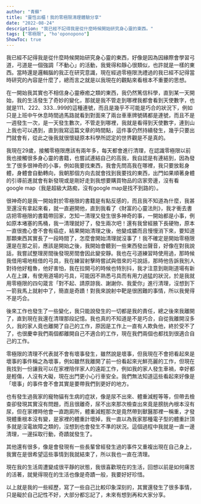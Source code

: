 ```yaml
---
author: "青蘇"
title: "靈性出櫃！我的零極限清理體驗分享"
date: "2022-08-24"
description: "我已經不記得我是從什麼時候開始研究身心靈的東西。"
tags: ["零極限", "ho'oponopono"]
ShowToc: true
---
```



我已經不記得我是從什麼時候開始研究身心靈的東西，好像是因為因緣際會學習弓道，弓道是一個強調「不動心」的活動，我覺得和靜心很類似，也許就是一樣的東西。當時還是邏輯腦的我正在研究意識，現在經過零極限洗禮過的我已經不記得當時研究的內容是什麼了，總而言之就是以我現在的觀點來看根本不重要的思想。

在一開始我其實也不相信身心靈療癒之類的東西，我仍然篤信科學，直到某一天開始，我的生活發生了奇妙的變化，那就是我不管走到哪裡我都會看到天使數字，也就是111、222、333…999的這種連號，而且是幾乎不可能是巧合的狀況下，例如只是上班中午休息時間過馬路就看到對面來了兩台車車牌號碼都是連號，而且不是一週發生一次，是一天發生數次，不管走到哪裡，我就是看得到天使數字，連到山上我也可以遇到，直到我寫這篇文章的時間點，這件事仍然持續發生，幾乎只要出門就會有，從此之後我就很懷疑原本科學所認定的世界觀是不是真的。

我現在29歲，接觸零極限應該有兩年多，每天都會進行清理，在認識零極限以前我也接觸很多身心靈的書籍，也嘗試連結自己的高我，我自認是有連結到，因為發生了很多很神奇的小事，例如我要找東西，我會先問高我在哪裡，我只要放鬆身體，身體會自動轉向，我朝那個方向去就會找到我要找的東西，出門如果順著身體的引導前進就會有新發現或是剛好走到我想要購買物品的店家旁邊，沒有看google map（我是超級大路痴，沒有google map是找不到路的）。

很神奇的是我一開始對於零極限的書籍是有點反感的，而且我不知道為什麼，我甚至還沒有拿起來看，就一直避開他，直到我看了《財富的心靈法則》，我才衝去書店把零極限的書籍帶回家，怎知一清理又發生很多神奇的事，一開始都是小事，例如原本堵塞的馬桶，我一清理就好了，發生兩次吧！還有我曾經腋下長硬物，原本一直很擔心會不會有癌症，結果開始清理之後，他變成膿而且慢慢消下來，要知道那顆東西其實長了一段時間了，怎麼會開始清理就沒事了！我不確定是開始零極限還是在那之前，應該是開始之後，我開始會聽到一些東西發出聲音，好像在對我說話，我嘗試整理房間後發現房間會因此變安靜。我也在弓道練習時使用過，那時候我借用場地租借的弓具，我在練習射擊時嘗試與借來的弓說話，那時他告訴我別人對待他好粗魯，他好害怕，我在拉開弓的時候也特別抖，我才注意到剛剛道場有新人在上課，有使用道場的弓具，可能因不熟悉弓具而有用力過猛的狀況，於是我就用零極限的四句箴言「對不起、請原諒我、謝謝你、我愛你」進行清理，沒想到下一箭我馬上就射中了，簡直是奇蹟！對我來說射中靶是很困難的事情，所以我覺得不是巧合。

後來工作也發生了一些變化，我只能說發生的一切都是我的責任，總之後來我離開了，直到現在我還在清理那段記憶。我也真的不知道是不是巧合，自從我離開沒多久，我的家人竟也離開了自己的工作，原因是工作上一直有人欺負他，終於受不了了，也很慶幸我們兩個都離開自己不適合的工作，現在我們兩個也都找到很適合自己的工作。

零極限的清理不代表就不會有壞事發生，雖然說是壞事，但我現在不會把看起來是壞事的事件稱之為壞事，例如雖然我離開了前一份看起來光鮮亮麗的工作，但現在我找到一份讓我可以在家裡陪伴家人的遠距工作，例如我的家人發生車禍，幸好都是輕傷，人沒有大礙，現在出門更小心行車安全。我們無法知道這些看起來好像是「壞事」的事件會不會其實是要帶我們到更好的地方。

也有發生過我家的寵物貓有生病的症狀，像是尿不出來、體重減輕等等，但帶去檢查卻發現其實沒有問題，而且很離奇，尿不出來那次檢查出來竟是膀胱內根本沒有尿，但在家裡時他會一直跑廁所，體重減輕那次是竟然帶到獸醫那裡一稱重，才發現體重根本沒有變，是家裡的體重計壞掉，我一直以為我家那種電子型的體重計頂多就是沒電故障之類的，沒想到也會發生不準的狀況。這個過程中我就是一直一邊清理，一邊採取行動，奇蹟就發生了。

其他還有很多，像是會發現有一些長輩曾經發生過的事件又重複出現在自己身上，我實在是很希望這些事情到我就結束了，所以我也一直在清理。

現在我的生活周遭變成很平靜的狀態，我很喜歡現在的生活，回想以前是如何痛苦的活著，就覺得現在的生活也像是奇蹟一般，我要好好珍惜。

以上就是我的一些經歷，寫了一些自己比較印象深刻的，其實還發生了很多事情，只是礙於自己記性不好，大部分都忘記了，未來有想到再和大家分享。
